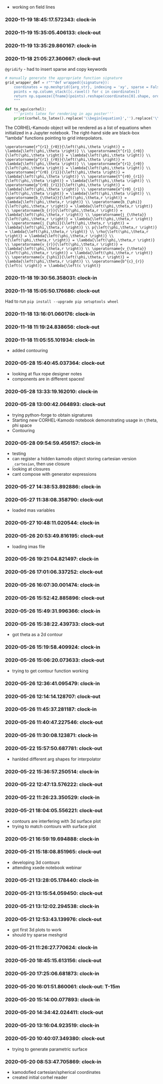 * working on field lines

### 2020-11-19 18:45:17.572343: clock-in

### 2020-11-19 15:35:05.406133: clock-out


### 2020-11-19 13:35:29.860167: clock-in

### 2020-11-18 21:05:27.360667: clock-out

`@gridify` - had to insert sparse and copy keywords

```python
# manually generate the appropriate function signature
grid_wrapper_def = r"""def wrapped({signature}):
    coordinates = np.meshgrid({arg_str}, indexing = 'xy', sparse = False, copy = False)
    points = np.column_stack([c.ravel() for c in coordinates])
    return np.squeeze({fname}(points).reshape(coordinates[0].shape, order = 'A'))
    """
```

```python
def to_agu(corhel):
	'''prints latex for rendering in agu poster'''
    print(corhel.to_latex().replace('\\begin{equation}','').replace('\\end{equation}',' \\\\ '))
```


The CORHEL-Kamodo object will be rendered as a list of equations when initialized in a Jupyter notebook. The right-hand side are black-box "lambda" functions pointing to grid interpolators.

```console
\operatorname{r^{r1}_{r0}}{\left(\phi,\theta \right)} = \lambda{\left(\phi,\theta \right)} \\ \operatorname{t^{r1}_{r0}}{\left(\phi,\theta \right)} = \lambda{\left(\phi,\theta \right)} \\ \operatorname{p^{r1}_{r0}}{\left(\phi,\theta \right)} = \lambda{\left(\phi,\theta \right)} \\ \operatorname{e^{r1}_{r0}}{\left(\phi,\theta \right)} = \lambda{\left(\phi,\theta \right)} \\ \operatorname{r^{r0}_{r1}}{\left(\phi,\theta \right)} = \lambda{\left(\phi,\theta \right)} \\ \operatorname{t^{r0}_{r1}}{\left(\phi,\theta \right)} = \lambda{\left(\phi,\theta \right)} \\ \operatorname{p^{r0}_{r1}}{\left(\phi,\theta \right)} = \lambda{\left(\phi,\theta \right)} \\ \operatorname{e^{r0}_{r1}}{\left(\phi,\theta \right)} = \lambda{\left(\phi,\theta \right)} \\ \operatorname{b_{\theta}}{\left(\phi,\theta,r \right)} = \lambda{\left(\phi,\theta,r \right)} \\ \operatorname{b_{\phi}}{\left(\phi,\theta,r \right)} = \lambda{\left(\phi,\theta,r \right)} \\ \operatorname{b_{r}}{\left(\phi,\theta,r \right)} = \lambda{\left(\phi,\theta,r \right)} \\ \operatorname{j_{\theta}}{\left(\phi,\theta,r \right)} = \lambda{\left(\phi,\theta,r \right)} \\ \operatorname{j_{\phi}}{\left(\phi,\theta,r \right)} = \lambda{\left(\phi,\theta,r \right)} \\ p{\left(\phi,\theta,r \right)} = \lambda{\left(\phi,\theta,r \right)} \\ \rho{\left(\phi,\theta,r \right)} = \lambda{\left(\phi,\theta,r \right)} \\ t{\left(\phi,\theta,r \right)} = \lambda{\left(\phi,\theta,r \right)} \\ \operatorname{v_{r}}{\left(\phi,\theta,r \right)} = \lambda{\left(\phi,\theta,r \right)} \\ \operatorname{v_{\theta}}{\left(\phi,\theta,r \right)} = \lambda{\left(\phi,\theta,r \right)} \\ \operatorname{v_{\phi}}{\left(\phi,\theta,r \right)} = \lambda{\left(\phi,\theta,r \right)} \\ \operatorname{b^{c}_{r}}{\left(c \right)} = \lambda{\left(c \right)}
```


### 2020-11-18 19:30:56.358031: clock-in

### 2020-11-18 15:05:50.176686: clock-out

Had to run `pip install --upgrade pip setuptools wheel`


### 2020-11-18 13:16:01.060176: clock-in

### 2020-11-18 11:19:24.838656: clock-out


### 2020-11-18 11:05:55.101934: clock-in

* added contouring

### 2020-05-28 15:40:45.037364: clock-out

* looking at flux rope designer notes
* components are in different spaces!

### 2020-05-28 13:33:19.162010: clock-in

### 2020-05-28 13:00:42.064893: clock-out

* trying python-forge to obtain signatures
* Starting new CORHEL-Kamodo notebook demonstrating usage in r,theta, phi space
* Contouring

### 2020-05-28 09:54:59.456157: clock-in

* testing
* can register a hidden kamodo object storing cartesian version `_cartesian`, then use closure
* looking at closures
* cant compose with generator expressions

### 2020-05-27 14:38:53.892886: clock-in

### 2020-05-27 11:38:08.358790: clock-out

* loaded mas variables

### 2020-05-27 10:48:11.020544: clock-in

### 2020-05-26 20:53:49.816195: clock-out

* loading imas file

### 2020-05-26 19:21:04.821497: clock-in

### 2020-05-26 17:01:06.337252: clock-out


### 2020-05-26 16:07:30.001474: clock-in

### 2020-05-26 15:52:42.885896: clock-out


### 2020-05-26 15:49:31.996366: clock-in

### 2020-05-26 15:38:22.439733: clock-out

* got theta as a 2d contour

### 2020-05-26 15:19:58.409924: clock-in

### 2020-05-26 15:06:20.073633: clock-out

* trying to get contour function working

### 2020-05-26 12:36:41.095479: clock-in

### 2020-05-26 12:14:14.128707: clock-out


### 2020-05-26 11:45:37.281187: clock-in

### 2020-05-26 11:40:47.227546: clock-out


### 2020-05-26 11:30:08.123871: clock-in

### 2020-05-22 15:57:50.687781: clock-out

* hanlded different arg shapes for interpolator

### 2020-05-22 15:36:57.250514: clock-in

### 2020-05-22 12:47:13.576222: clock-out


### 2020-05-22 11:26:23.350529: clock-in

### 2020-05-21 18:04:05.556221: clock-out

* contours are interfering with 3d surface plot
* trying to match contours with surface plot

### 2020-05-21 16:59:19.694888: clock-in

### 2020-05-21 15:18:08.851965: clock-out

* developing 3d contours
* attending xsede notebook webinar

### 2020-05-21 13:28:05.178440: clock-in

### 2020-05-21 13:15:54.059450: clock-out


### 2020-05-21 13:12:02.294538: clock-in

### 2020-05-21 12:53:43.139976: clock-out

* got first 3d plots to work
* should try sparse meshgrid

### 2020-05-21 11:26:27.770624: clock-in

### 2020-05-20 18:45:15.613156: clock-out


### 2020-05-20 17:25:06.681873: clock-in

### 2020-05-20 16:01:51.860061: clock-out: T-15m 


### 2020-05-20 15:14:00.077893: clock-in

### 2020-05-20 14:34:42.024411: clock-out


### 2020-05-20 13:16:04.923519: clock-in

### 2020-05-20 10:40:07.349380: clock-out

* trying to generate parametric surface

### 2020-05-20 08:53:47.705869: clock-in

* kamodofied cartesian/spherical coordinates
* created initial corhel reader
